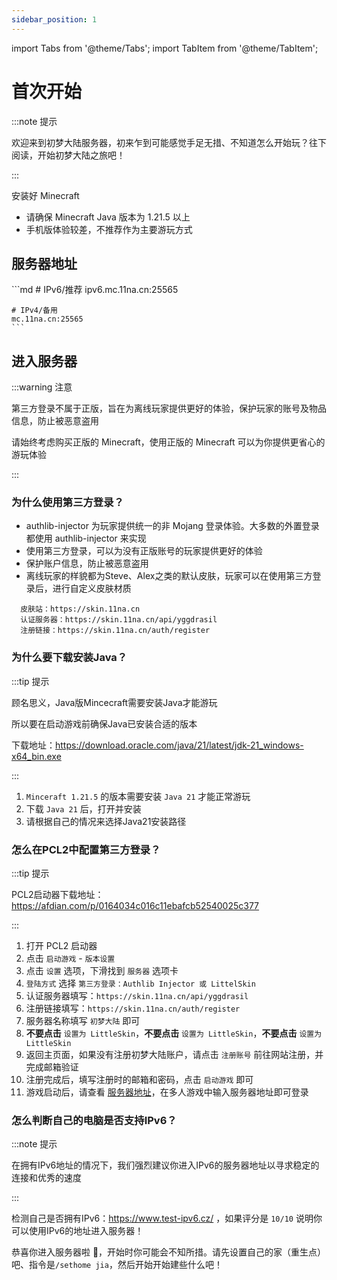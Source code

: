 ```yaml
---
sidebar_position: 1
---
```


import Tabs from '@theme/Tabs';
import TabItem from '@theme/TabItem';

# 首次开始

:::note 提示

欢迎来到初梦大陆服务器，初来乍到可能感觉手足无措、不知道怎么开始玩？往下阅读，开始初梦大陆之旅吧！

:::

安装好 Minecraft

- 请确保 Minecraft Java 版本为 1.21.5 以上
- 手机版体验较差，不推荐作为主要游玩方式

## 服务器地址

<Tabs>
  <TabItem value="Java" label="Java" default>
    ```md
    # IPv6/推荐
    ipv6.mc.11na.cn:25565

    # IPv4/备用
    mc.11na.cn:25565
    ```
  </TabItem>
</Tabs>

## 进入服务器

:::warning 注意

第三方登录不属于正版，旨在为离线玩家提供更好的体验，保护玩家的账号及物品信息，防止被恶意盗用

请始终考虑购买正版的 Minecraft，使用正版的 Minecraft 可以为你提供更省心的游玩体验

:::

### 为什么使用第三方登录？

- authlib-injector 为玩家提供统一的非 Mojang 登录体验。大多数的外置登录都使用 authlib-injector 来实现
- 使用第三方登录，可以为没有正版账号的玩家提供更好的体验
- 保护账户信息，防止被恶意盗用
- 离线玩家的样貌都为Steve、Alex之类的默认皮肤，玩家可以在使用第三方登录后，进行自定义皮肤材质

```
  皮肤站：https://skin.11na.cn
  认证服务器：https://skin.11na.cn/api/yggdrasil
  注册链接：https://skin.11na.cn/auth/register
``` 

### 为什么要下载安装Java？

:::tip 提示

顾名思义，Java版Mincecraft需要安装Java才能游玩

所以要在启动游戏前确保Java已安装合适的版本

下载地址：https://download.oracle.com/java/21/latest/jdk-21_windows-x64_bin.exe

:::

1. `Minceraft 1.21.5` 的版本需要安装 `Java 21` 才能正常游玩
2. 下载 `Java 21` 后，打开并安装
3. 请根据自己的情况来选择Java21安装路径

### 怎么在PCL2中配置第三方登录？

:::tip 提示

PCL2启动器下载地址：https://afdian.com/p/0164034c016c11ebafcb52540025c377

:::

1. 打开 PCL2 启动器
2. 点击 `启动游戏` - `版本设置`
3. 点击 `设置` 选项，下滑找到 `服务器` 选项卡
4. `登陆方式` 选择 `第三方登录：Authlib Injector 或 LittelSkin`
5. 认证服务器填写：`https://skin.11na.cn/api/yggdrasil`
6. 注册链接填写：`https://skin.11na.cn/auth/register`
7. 服务器名称填写 `初梦大陆` 即可
8. **不要点击** `设置为 LittleSkin`，**不要点击** `设置为 LittleSkin`，**不要点击** `设置为 LittleSkin`
9. 返回主页面，如果没有注册初梦大陆账户，请点击 `注册账号` 前往网站注册，并完成邮箱验证
10. 注册完成后，填写注册时的邮箱和密码，点击 `启动游戏` 即可
11. 游戏启动后，请查看 [服务器地址](#服务器地址)，在多人游戏中输入服务器地址即可登录

### 怎么判断自己的电脑是否支持IPv6？

:::note 提示

在拥有IPv6地址的情况下，我们强烈建议你进入IPv6的服务器地址以寻求稳定的连接和优秀的速度

:::

检测自己是否拥有IPv6：https://www.test-ipv6.cz/ ，如果评分是 `10/10` 说明你可以使用IPv6的地址进入服务器！

恭喜你进入服务器啦 🎉，开始时你可能会不知所措。请先设置自己的家（重生点）吧、指令是`/sethome jia`，然后开始开始建些什么吧！

